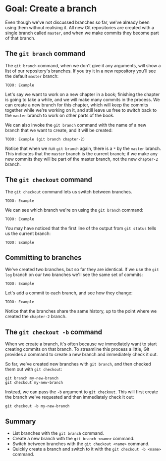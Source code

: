 # Goal: Create a branch

Even though we've not discussed branches so far, we've already been using them
without realising it. All new Git repositories are created with a single branch
called `master`, and when we make commits they become part of that branch.

## The `git branch` command

The `git branch` command, when we don't give it any arguments, will show a list
of our repository's branches. If you try it in a new repository you'll see
the default `master` branch:

    TODO: Example

Let's say we want to work on a new chapter in a book; finishing the chapter is
going to take a while, and we will make many commits in the process. We can
create a new branch for this chapter, which will keep the commits together while
we're working on it, and still leave us free to switch back to the `master`
branch to work on other parts of the book.

We can also invoke the `git branch` command with the name of a new branch that
we want to create, and it will be created:

    TODO: Example (git branch chapter-2)

Notice that when we run `git branch` again, there is a `*` by the `master`
branch. This indicates that the `master` branch is the current branch; if we
make any new commits they will be part of the master branch, not the new
`chapter-2` branch.

## The `git checkout` command

The `git checkout` command lets us switch between branches.

    TODO: Example

We can see which branch we're on using the `git branch` command:

    TODO: Example

You may have noticed that the first line of the output from `git status`
tells us the current branch:

    TODO: Example

## Committing to branches

We've created two branches, but so far they are identical. If we use the `git
log` branch on our two branches we'll see the same set of commits:

    TODO: Example

Let's add a commit to each branch, and see how they change:

    TODO: Example

Notice that the branches share the same history, up to the point where we
created the `chapter-2` branch.

## The `git checkout -b` command

When we create a branch, it's often because we immediately want to start
creating commits on that branch. To streamline this process a little, Git
provides a command to create a new branch and immediately check it out.

So far, we've created new branches with `git branch`, and then checked them out
with `git checkout`:

```
git branch my-new-branch
git checkout my-new-branch
```

Instead, we can pass the `-b` argument to `git checkout`. This will first create
the branch we've requested and then immediately check it out:

```
git checkout -b my-new-branch
```

## Summary

* List branches with the `git branch` command.
* Create a new branch with the `git branch <name>` command.
* Switch between branches with the `git checkout <name>` command.
* Quickly create a branch and switch to it with the `git checkout -b <name>`
  command.
